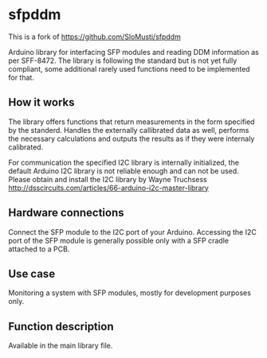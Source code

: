 sfpddm
======

This is a fork of https://github.com/SloMusti/sfpddm

Arduino library for interfacing SFP modules and reading DDM information as per SFF-8472. The library is following the standard but is not yet fully compliant, some additional rarely used functions need to be implemented for that.


How it works
------------

The library offers functions that return measurements in the form specified by the standerd. Handles the externally callibrated data as well, performs the necessary calculations and outputs the results as if they were internaly calibrated.

For communication the specified I2C library is internally initialized, the default Arduino I2C library is not reliable enough and can not be used.
Please obtain and install the I2C library by Wayne Truchsess http://dsscircuits.com/articles/66-arduino-i2c-master-library

Hardware connections
-------------
Connect the SFP module to the I2C port of your Arduino. Accessing the I2C port of the SFP module is generally possible only with a SFP cradle attached to a PCB.


Use case
-------------
Monitoring a system with SFP modules, mostly for development purposes only.

Function description
-------------
Available in the main library file.
